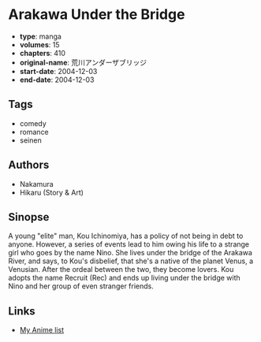 # Arakawa Under the Bridge

-   **type**: manga
-   **volumes**: 15
-   **chapters**: 410
-   **original-name**: 荒川アンダーザブリッジ
-   **start-date**: 2004-12-03
-   **end-date**: 2004-12-03

## Tags

-   comedy
-   romance
-   seinen

## Authors

-   Nakamura
-   Hikaru (Story & Art)

## Sinopse

A young "elite" man, Kou Ichinomiya, has a policy of not being in debt to anyone. However, a series of events lead to him owing his life to a strange girl who goes by the name Nino. She lives under the bridge of the Arakawa River, and says, to Kou's disbelief, that she's a native of the planet Venus, a Venusian. After the ordeal between the two, they become lovers. Kou adopts the name Recruit (Rec) and ends up living under the bridge with Nino and her group of even stranger friends.

## Links

-   [My Anime list](https://myanimelist.net/manga/14154/Arakawa_Under_the_Bridge)
